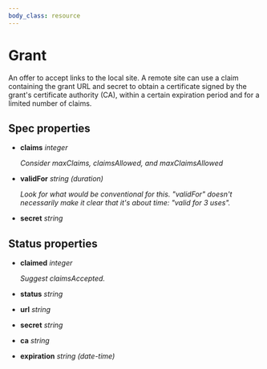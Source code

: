```yaml
---
body_class: resource
---
```


# Grant

<section>

An offer to accept links to the local site.  A remote site
can use a claim containing the grant URL and secret to
obtain a certificate signed by the grant's certificate
authority (CA), within a certain expiration period and for a
limited number of claims.


</section>

<section>

## Spec properties

- **claims** _integer_

  _Consider maxClaims, claimsAllowed, and maxClaimsAllowed_

- **validFor** _string_ _(duration)_

  _Look for what would be conventional for this._
  _"validFor" doesn't necessarily make it clear that it's_
  _about time: "valid for 3 uses"._

- **secret** _string_

</section>

<section>

## Status properties

- **claimed** _integer_

  _Suggest claimsAccepted._

- **status** _string_

- **url** _string_

- **secret** _string_

- **ca** _string_

- **expiration** _string_ _(date-time)_

</section>
